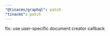 ```yaml
---
"@tinacms/graphql": patch
"tinacms": patch
---
```


fix: use user-specific document creator callback
